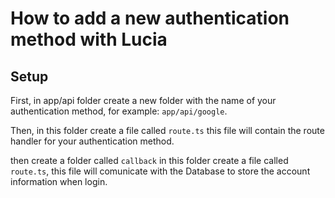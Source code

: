 # How to add a new authentication method with Lucia

## Setup

First, in app/api folder create a new folder with the name of your authentication method, for example: `app/api/google`.

Then, in this folder create a file called `route.ts`
this file will contain the route handler for your authentication method.

then create a folder called `callback` in this folder create a file called `route.ts`, this file will comunicate with the Database to store the account information when login.